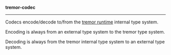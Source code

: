 
**tremor-codec**

---

Codecs encode/decode to/from the [tremor runtime](https://github.com/tremor-rs/tremor-runtime) internal type system.

Encoding is always from an external type system to the tremor type system.

Decoding is always from the tremor internal type system to an external type system.
